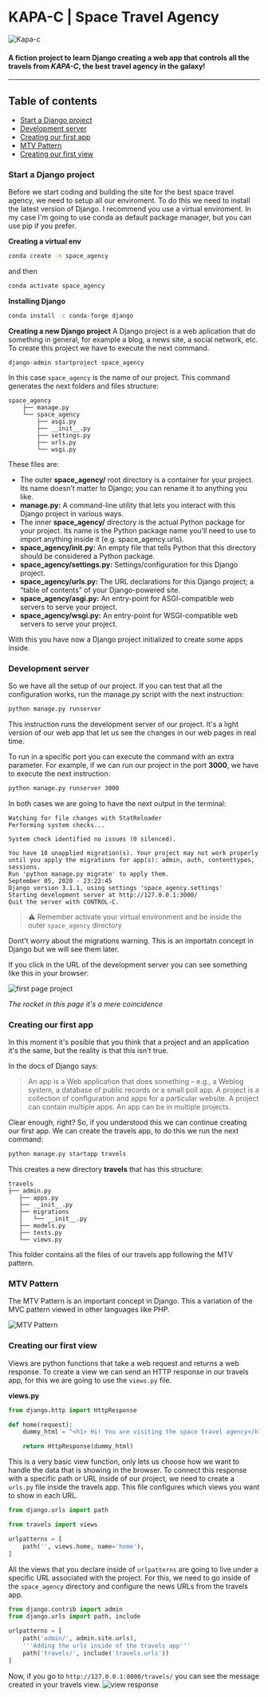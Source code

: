 # KAPA-C | Space Travel Agency

![Kapa-c](./assets/banner.png)
#### A fiction project to learn Django creating a web app that controls all the travels from *KAPA-C*, the best travel agency in the galaxy!

---

## Table of contents

- [Start a Django project](#start-a-django-project)
- [Development server](#development-server)
- [Creating our first app](#creating-our-first-app)
- [MTV Pattern](#mtv-pattern)
- [Creating our first view](#creating-our-first-view)

### Start a Django project
Before we start coding and building the site for the best space travel agency, we need to setup all our enviroment. To do this we need to install the latest version of Django. I recommend you use a virtual enviroment. In my case I'm going to use conda as default package manager, but you can use pip if you prefer.

**Creating a virtual env**
```bash
conda create -n space_agency
```
and then
```bash
conda activate space_agency
```
**Installing Django**
```bash
conda install -c conda-forge django
```
**Creating a new Django project**
A Django project is a web aplication that do something in general, for example a blog, a news site, a social network, etc. To create this project we have to execute the next command.
```
django-admin startproject space_agency 
```

In this case `space_agency` is the name of our project. This command generates the next folders and files structure:
```
space_agency
    ├── manage.py
    └── space_agency
        ├── asgi.py
        ├── __init__.py
        ├── settings.py
        ├── urls.py
        └── wsgi.py
``` 

These files are:

- The outer **space_agency/** root directory is a container for your project. Its name doesn’t matter to Django; you can rename it to anything you like.
- **manage.py:** A command-line utility that lets you interact with this Django project in various ways. 
- The inner **space_agency/** directory is the actual Python package for your project. Its name is the Python package name you’ll need to use to import anything inside it (e.g. space_agency.urls).
- **space_agency/__init__.py:** An empty file that tells Python that this directory should be considered a Python package.
- **space_agency/settings.py:** Settings/configuration for this Django project. 
- **space_agency/urls.py:** The URL declarations for this Django project; a “table of contents” of your Django-powered site. 
- **space_agency/asgi.py:** An entry-point for ASGI-compatible web servers to serve your project. 
- **space_agency/wsgi.py:** An entry-point for WSGI-compatible web servers to serve your project. 

With this you have now a Django project initialized to create some apps inside.


### Development server
So we have all the setup of our project. If you can test that all the configuration works, run the manage.py script with the next instruction:
```bash
python manage.py runserver
```
This instruction runs the development server of our project. It's a light version of our web app that let us see the changes in our web pages in real time. 

To run in a specific port you can execute the command with an extra parameter. For example, if we can run our project in the port **3000**, we have to execute the next instruction: 
```bash
python manage.py runserver 3000
```

In both cases we are going to have the next output in the terminal:

```
Watching for file changes with StatReloader
Performing system checks...

System check identified no issues (0 silenced).

You have 18 unapplied migration(s). Your project may not work properly until you apply the migrations for app(s): admin, auth, contenttypes, sessions.
Run 'python manage.py migrate' to apply them.
September 05, 2020 - 23:22:45
Django version 3.1.1, using settings 'space_agency.settings'
Starting development server at http://127.0.0.1:3000/
Quit the server with CONTROL-C.

```

> ⚠ Remember activate your virtual environment and be inside the outer `space_agency` directory

Dont't worry about the migrations warning. This is an importatn concept in Django but we will see them later.  

If you click in the URL of the development server you can see something like this in your browser:

![first page project](./assets/dev_server_project.png)

*The rocket in this page it's a mere coincidence*

### Creating our first app

In this moment it's posible that you think that a project and an application it's the same, but the reality is that this isn't true.

In the docs of Django says:
> An app is a Web application that does something – e.g., a Weblog system, a database of public records or a small poll app. A project is a collection of configuration and apps for a particular website. A project can contain multiple apps. An app can be in multiple projects.

Clear enough, right? So, if you understood this we can continue creating our first app. We can create the travels app, to do this we run the next command:

```bash
python manage.py startapp travels
```
This creates a new directory **travels** that has this structure:
 ```
 travels
├── admin.py
    ├── apps.py
    ├── __init__.py
    ├── migrations
    │   └── __init__.py
    ├── models.py
    ├── tests.py
    └── views.py
 ```
 This folder contains all the files of our travels app following the MTV pattern. 

 ### MTV Pattern

 The MTV Pattern is an important concept in Django. This a variation of the MVC pattern viewed in other languages like PHP. 

 ![MTV Pattern](./assets/MTV.png)
### Creating our first view

Views are python functions that take a web request and returns a web response. To create a view we can send an HTTP response in our travels app, for this we are going to use the `views.py` file.

**views.py**
```python
from django.http import HttpResponse 

def home(request): 
    dummy_html = "<h1> Hi! You are visiting the space travel agency</h1>"

    return HttpResponse(dummy_html)
```

This is a very basic view function, only lets us choose how we want to handle the data that is showing in the browser. To connect this response with a specific path or URL inside of our project, we need to create a `urls.py` file inside the travels app. This file configures which views you want to show in each URL. 

```python
from django.urls import path

from travels import views

urlpatterns = [
    path('', views.home, name='home'),
]
```

All the views that you declare inside of `urlpatterns` are going to live under a specific URL associated with the project. For this, we need to go inside of the `space_agency` directory and configure the news URLs from the travels app. 

```python
from django.contrib import admin
from django.urls import path, include

urlpatterns = [
    path('admin/', admin.site.urls),
    '''Adding the urls inside of the travels app'''
    path('travels/', include('travels.urls'))
]
```

Now, if you go to `http://127.0.0.1:8000/travels/` you can see the message created in your travels view.
![view response](./assets/first_view_capture.png)